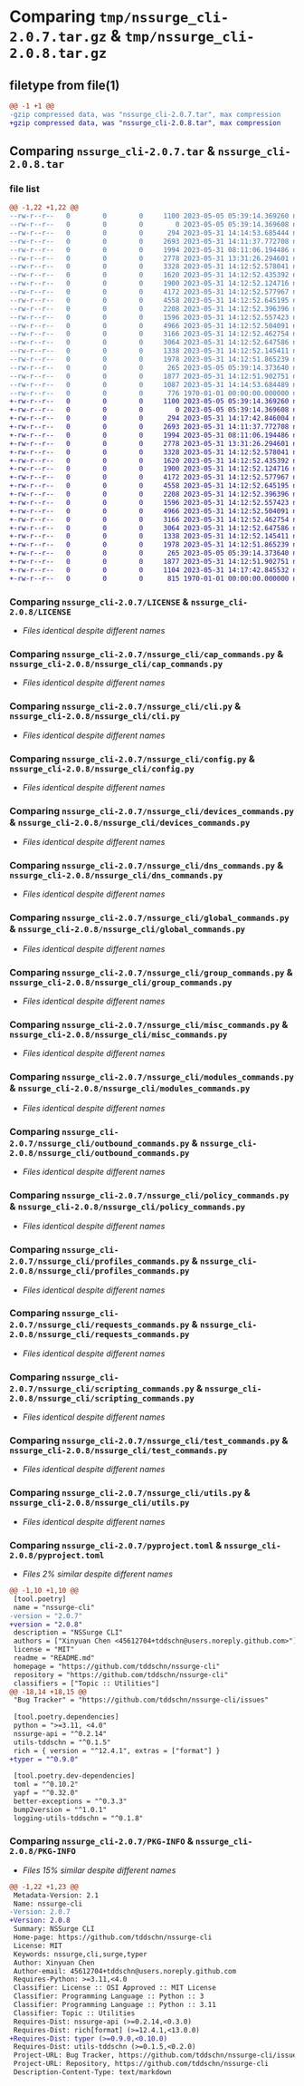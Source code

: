 # Comparing `tmp/nssurge_cli-2.0.7.tar.gz` & `tmp/nssurge_cli-2.0.8.tar.gz`

## filetype from file(1)

```diff
@@ -1 +1 @@
-gzip compressed data, was "nssurge_cli-2.0.7.tar", max compression
+gzip compressed data, was "nssurge_cli-2.0.8.tar", max compression
```

## Comparing `nssurge_cli-2.0.7.tar` & `nssurge_cli-2.0.8.tar`

### file list

```diff
@@ -1,22 +1,22 @@
--rw-r--r--   0        0        0     1100 2023-05-05 05:39:14.369260 nssurge_cli-2.0.7/LICENSE
--rw-r--r--   0        0        0        0 2023-05-05 05:39:14.369608 nssurge_cli-2.0.7/README.md
--rw-r--r--   0        0        0      294 2023-05-31 14:14:53.685444 nssurge_cli-2.0.7/nssurge_cli/__init__.py
--rw-r--r--   0        0        0     2693 2023-05-31 14:11:37.772708 nssurge_cli-2.0.7/nssurge_cli/cap_commands.py
--rw-r--r--   0        0        0     1994 2023-05-31 08:11:06.194486 nssurge_cli-2.0.7/nssurge_cli/cli.py
--rw-r--r--   0        0        0     2778 2023-05-31 13:31:26.294601 nssurge_cli-2.0.7/nssurge_cli/config.py
--rw-r--r--   0        0        0     3328 2023-05-31 14:12:52.578041 nssurge_cli-2.0.7/nssurge_cli/devices_commands.py
--rw-r--r--   0        0        0     1620 2023-05-31 14:12:52.435392 nssurge_cli-2.0.7/nssurge_cli/dns_commands.py
--rw-r--r--   0        0        0     1900 2023-05-31 14:12:52.124716 nssurge_cli-2.0.7/nssurge_cli/global_commands.py
--rw-r--r--   0        0        0     4172 2023-05-31 14:12:52.577967 nssurge_cli-2.0.7/nssurge_cli/group_commands.py
--rw-r--r--   0        0        0     4558 2023-05-31 14:12:52.645195 nssurge_cli-2.0.7/nssurge_cli/misc_commands.py
--rw-r--r--   0        0        0     2208 2023-05-31 14:12:52.396396 nssurge_cli-2.0.7/nssurge_cli/modules_commands.py
--rw-r--r--   0        0        0     1596 2023-05-31 14:12:52.557423 nssurge_cli-2.0.7/nssurge_cli/outbound_commands.py
--rw-r--r--   0        0        0     4966 2023-05-31 14:12:52.504091 nssurge_cli-2.0.7/nssurge_cli/policy_commands.py
--rw-r--r--   0        0        0     3166 2023-05-31 14:12:52.462754 nssurge_cli-2.0.7/nssurge_cli/profiles_commands.py
--rw-r--r--   0        0        0     3064 2023-05-31 14:12:52.647586 nssurge_cli-2.0.7/nssurge_cli/requests_commands.py
--rw-r--r--   0        0        0     1338 2023-05-31 14:12:52.145411 nssurge_cli-2.0.7/nssurge_cli/scripting_commands.py
--rw-r--r--   0        0        0     1978 2023-05-31 14:12:51.865239 nssurge_cli-2.0.7/nssurge_cli/test_commands.py
--rw-r--r--   0        0        0      265 2023-05-05 05:39:14.373640 nssurge_cli-2.0.7/nssurge_cli/types.py
--rw-r--r--   0        0        0     1877 2023-05-31 14:12:51.902751 nssurge_cli-2.0.7/nssurge_cli/utils.py
--rw-r--r--   0        0        0     1087 2023-05-31 14:14:53.684489 nssurge_cli-2.0.7/pyproject.toml
--rw-r--r--   0        0        0      776 1970-01-01 00:00:00.000000 nssurge_cli-2.0.7/PKG-INFO
+-rw-r--r--   0        0        0     1100 2023-05-05 05:39:14.369260 nssurge_cli-2.0.8/LICENSE
+-rw-r--r--   0        0        0        0 2023-05-05 05:39:14.369608 nssurge_cli-2.0.8/README.md
+-rw-r--r--   0        0        0      294 2023-05-31 14:17:42.846004 nssurge_cli-2.0.8/nssurge_cli/__init__.py
+-rw-r--r--   0        0        0     2693 2023-05-31 14:11:37.772708 nssurge_cli-2.0.8/nssurge_cli/cap_commands.py
+-rw-r--r--   0        0        0     1994 2023-05-31 08:11:06.194486 nssurge_cli-2.0.8/nssurge_cli/cli.py
+-rw-r--r--   0        0        0     2778 2023-05-31 13:31:26.294601 nssurge_cli-2.0.8/nssurge_cli/config.py
+-rw-r--r--   0        0        0     3328 2023-05-31 14:12:52.578041 nssurge_cli-2.0.8/nssurge_cli/devices_commands.py
+-rw-r--r--   0        0        0     1620 2023-05-31 14:12:52.435392 nssurge_cli-2.0.8/nssurge_cli/dns_commands.py
+-rw-r--r--   0        0        0     1900 2023-05-31 14:12:52.124716 nssurge_cli-2.0.8/nssurge_cli/global_commands.py
+-rw-r--r--   0        0        0     4172 2023-05-31 14:12:52.577967 nssurge_cli-2.0.8/nssurge_cli/group_commands.py
+-rw-r--r--   0        0        0     4558 2023-05-31 14:12:52.645195 nssurge_cli-2.0.8/nssurge_cli/misc_commands.py
+-rw-r--r--   0        0        0     2208 2023-05-31 14:12:52.396396 nssurge_cli-2.0.8/nssurge_cli/modules_commands.py
+-rw-r--r--   0        0        0     1596 2023-05-31 14:12:52.557423 nssurge_cli-2.0.8/nssurge_cli/outbound_commands.py
+-rw-r--r--   0        0        0     4966 2023-05-31 14:12:52.504091 nssurge_cli-2.0.8/nssurge_cli/policy_commands.py
+-rw-r--r--   0        0        0     3166 2023-05-31 14:12:52.462754 nssurge_cli-2.0.8/nssurge_cli/profiles_commands.py
+-rw-r--r--   0        0        0     3064 2023-05-31 14:12:52.647586 nssurge_cli-2.0.8/nssurge_cli/requests_commands.py
+-rw-r--r--   0        0        0     1338 2023-05-31 14:12:52.145411 nssurge_cli-2.0.8/nssurge_cli/scripting_commands.py
+-rw-r--r--   0        0        0     1978 2023-05-31 14:12:51.865239 nssurge_cli-2.0.8/nssurge_cli/test_commands.py
+-rw-r--r--   0        0        0      265 2023-05-05 05:39:14.373640 nssurge_cli-2.0.8/nssurge_cli/types.py
+-rw-r--r--   0        0        0     1877 2023-05-31 14:12:51.902751 nssurge_cli-2.0.8/nssurge_cli/utils.py
+-rw-r--r--   0        0        0     1104 2023-05-31 14:17:42.845532 nssurge_cli-2.0.8/pyproject.toml
+-rw-r--r--   0        0        0      815 1970-01-01 00:00:00.000000 nssurge_cli-2.0.8/PKG-INFO
```

### Comparing `nssurge_cli-2.0.7/LICENSE` & `nssurge_cli-2.0.8/LICENSE`

 * *Files identical despite different names*

### Comparing `nssurge_cli-2.0.7/nssurge_cli/cap_commands.py` & `nssurge_cli-2.0.8/nssurge_cli/cap_commands.py`

 * *Files identical despite different names*

### Comparing `nssurge_cli-2.0.7/nssurge_cli/cli.py` & `nssurge_cli-2.0.8/nssurge_cli/cli.py`

 * *Files identical despite different names*

### Comparing `nssurge_cli-2.0.7/nssurge_cli/config.py` & `nssurge_cli-2.0.8/nssurge_cli/config.py`

 * *Files identical despite different names*

### Comparing `nssurge_cli-2.0.7/nssurge_cli/devices_commands.py` & `nssurge_cli-2.0.8/nssurge_cli/devices_commands.py`

 * *Files identical despite different names*

### Comparing `nssurge_cli-2.0.7/nssurge_cli/dns_commands.py` & `nssurge_cli-2.0.8/nssurge_cli/dns_commands.py`

 * *Files identical despite different names*

### Comparing `nssurge_cli-2.0.7/nssurge_cli/global_commands.py` & `nssurge_cli-2.0.8/nssurge_cli/global_commands.py`

 * *Files identical despite different names*

### Comparing `nssurge_cli-2.0.7/nssurge_cli/group_commands.py` & `nssurge_cli-2.0.8/nssurge_cli/group_commands.py`

 * *Files identical despite different names*

### Comparing `nssurge_cli-2.0.7/nssurge_cli/misc_commands.py` & `nssurge_cli-2.0.8/nssurge_cli/misc_commands.py`

 * *Files identical despite different names*

### Comparing `nssurge_cli-2.0.7/nssurge_cli/modules_commands.py` & `nssurge_cli-2.0.8/nssurge_cli/modules_commands.py`

 * *Files identical despite different names*

### Comparing `nssurge_cli-2.0.7/nssurge_cli/outbound_commands.py` & `nssurge_cli-2.0.8/nssurge_cli/outbound_commands.py`

 * *Files identical despite different names*

### Comparing `nssurge_cli-2.0.7/nssurge_cli/policy_commands.py` & `nssurge_cli-2.0.8/nssurge_cli/policy_commands.py`

 * *Files identical despite different names*

### Comparing `nssurge_cli-2.0.7/nssurge_cli/profiles_commands.py` & `nssurge_cli-2.0.8/nssurge_cli/profiles_commands.py`

 * *Files identical despite different names*

### Comparing `nssurge_cli-2.0.7/nssurge_cli/requests_commands.py` & `nssurge_cli-2.0.8/nssurge_cli/requests_commands.py`

 * *Files identical despite different names*

### Comparing `nssurge_cli-2.0.7/nssurge_cli/scripting_commands.py` & `nssurge_cli-2.0.8/nssurge_cli/scripting_commands.py`

 * *Files identical despite different names*

### Comparing `nssurge_cli-2.0.7/nssurge_cli/test_commands.py` & `nssurge_cli-2.0.8/nssurge_cli/test_commands.py`

 * *Files identical despite different names*

### Comparing `nssurge_cli-2.0.7/nssurge_cli/utils.py` & `nssurge_cli-2.0.8/nssurge_cli/utils.py`

 * *Files identical despite different names*

### Comparing `nssurge_cli-2.0.7/pyproject.toml` & `nssurge_cli-2.0.8/pyproject.toml`

 * *Files 2% similar despite different names*

```diff
@@ -1,10 +1,10 @@
 [tool.poetry]
 name = "nssurge-cli"
-version = "2.0.7"
+version = "2.0.8"
 description = "NSSurge CLI"
 authors = ["Xinyuan Chen <45612704+tddschn@users.noreply.github.com>"]
 license = "MIT"
 readme = "README.md"
 homepage = "https://github.com/tddschn/nssurge-cli"
 repository = "https://github.com/tddschn/nssurge-cli"
 classifiers = ["Topic :: Utilities"]
@@ -18,14 +18,15 @@
 "Bug Tracker" = "https://github.com/tddschn/nssurge-cli/issues"
 
 [tool.poetry.dependencies]
 python = ">=3.11, <4.0"
 nssurge-api = "^0.2.14"
 utils-tddschn = "^0.1.5"
 rich = { version = "^12.4.1", extras = ["format"] }
+typer = "^0.9.0"
 
 [tool.poetry.dev-dependencies]
 toml = "^0.10.2"
 yapf = "^0.32.0"
 better-exceptions = "^0.3.3"
 bump2version = "^1.0.1"
 logging-utils-tddschn = "^0.1.8"
```

### Comparing `nssurge_cli-2.0.7/PKG-INFO` & `nssurge_cli-2.0.8/PKG-INFO`

 * *Files 15% similar despite different names*

```diff
@@ -1,22 +1,23 @@
 Metadata-Version: 2.1
 Name: nssurge-cli
-Version: 2.0.7
+Version: 2.0.8
 Summary: NSSurge CLI
 Home-page: https://github.com/tddschn/nssurge-cli
 License: MIT
 Keywords: nssurge,cli,surge,typer
 Author: Xinyuan Chen
 Author-email: 45612704+tddschn@users.noreply.github.com
 Requires-Python: >=3.11,<4.0
 Classifier: License :: OSI Approved :: MIT License
 Classifier: Programming Language :: Python :: 3
 Classifier: Programming Language :: Python :: 3.11
 Classifier: Topic :: Utilities
 Requires-Dist: nssurge-api (>=0.2.14,<0.3.0)
 Requires-Dist: rich[format] (>=12.4.1,<13.0.0)
+Requires-Dist: typer (>=0.9.0,<0.10.0)
 Requires-Dist: utils-tddschn (>=0.1.5,<0.2.0)
 Project-URL: Bug Tracker, https://github.com/tddschn/nssurge-cli/issues
 Project-URL: Repository, https://github.com/tddschn/nssurge-cli
 Description-Content-Type: text/markdown
```

